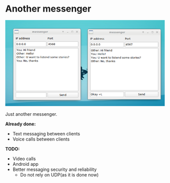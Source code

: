 # Another messenger
![Screenshot](screenshot.png)

Just another messenger.

**Already done:**
+ Text messaging between clients
+ Voice calls between clients 

**TODO:**
+ Video calls
+ Android app
+ Better messaging security and reliability
  - Do not rely on UDP(as it is done now)
